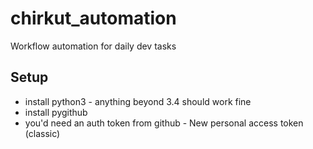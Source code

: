 # chirkut_automation
Workflow automation for daily dev tasks

## Setup
* install python3 - anything beyond 3.4 should work fine
* install pygithub
* you'd need an auth token from github - New personal access token (classic)
